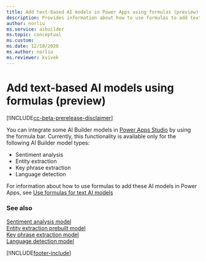 ```yaml
---
title: Add text-based AI models in Power Apps using formulas (preview) - AI Builder | Microsoft Docs
description: Provides information about how to use formulas to add text AI models (preview).
author: norliu
ms.service: aibuilder
ms.topic: conceptual
ms.custom: 
ms.date: 12/18/2020
ms.author: norliu
ms.reviewer: kvivek
---
```


# Add text-based AI models using formulas (preview)

[!INCLUDE[cc-beta-prerelease-disclaimer](./includes/cc-beta-prerelease-disclaimer.md)]

You can integrate some AI Builder models in [Power Apps Studio](https://create.powerapps.com) by using the formula bar. Currently, this functionality is available only for the following AI Builder model types:

* Sentiment analysis
* Entity extraction
* Key phrase extraction
* Language detection

For information about how to use formulas to add these AI models in Power Apps, see [Use formulas for text AI models](use-model.md#use-formulas-for-text-ai-models)

### See also

[Sentiment analysis model](prebuilt-sentiment-analysis.md)  
[Entity extraction prebuilt model](prebuilt-entity-extraction.md)  
[Key phrase extraction model](prebuilt-key-phrase.md)  
[Language detection model](prebuilt-language-detection.md)


[!INCLUDE[footer-include](includes/footer-banner.md)]